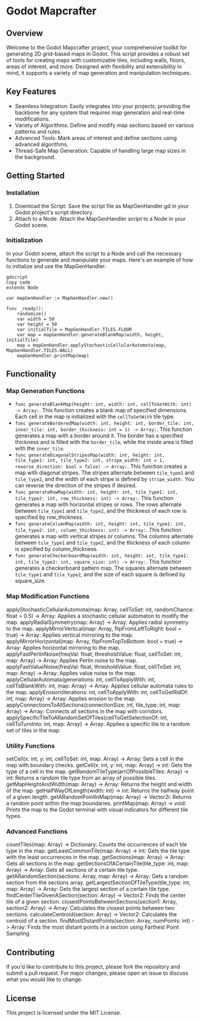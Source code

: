 # Godot Mapcrafter
## Overview
Welcome to the Godot Mapcrafter project, your comprehensive toolkit for generating 2D grid-based maps in Godot. This script provides a robust set of tools for creating maps with customizable tiles, including walls, floors, areas of interest, and more. Designed with flexibility and extensibility in mind, it supports a variety of map generation and manipulation techniques.

## Key Features
- Seamless Integration: Easily integrates into your projects, providing the backbone for any system that requires map generation and real-time modifications.
- Variety of Algorithms: Define and modify map sections based on various patterns and rules.
- Advanced Tools: Mark areas of interest and define sections using advanced algorithms.
- Thread-Safe Map Generation: Capable of handling large map sizes in the background. 
## Getting Started
### Installation
1. Download the Script: Save the script file as MapGenHandler.gd in your Godot project's script directory.
2. Attach to a Node: Attach the MapGenHandler script to a Node in your Godot scene.
### Initialization
In your Godot scene, attach the script to a Node and call the necessary functions to generate and manipulate your maps. Here's an example of how to initialize and use the MapGenHandler:
```
gdscript
Copy code
extends Node

var mapGenHandler := MapGenHandler.new()

func _ready():
    randomize()
    var width = 50
    var height = 50
    var initialTile = MapGenHandler.TILES.FLOOR
    var map = mapGenHandler.generateBlankMap(width, height, initialTile)
    map = mapGenHandler.applyStochasticCellularAutomota(map, MapGenHandler.TILES.WALL)
    mapGenHandler.printMap(map)
```
## Functionality
### Map Generation Functions
- `func generateBlankMap(height: int, width: int, cellToSetWith: int) -> Array:`. This function creates a blank map of specified dimensions. Each cell in the map is initialized with the `cellToSetWith` tile type.
- `func generateBorderedMap(width: int, height: int, border_tile: int, inner_tile: int, border_thickness: int = 1) -> Array:`. This function generates a map with a border around it. The border has a specified thickness and is filled with the `border_tile`, while the inside area is filled with the `inner_tile`.
- `func generateDiagonalStripesMap(width: int, height: int, tile_type1: int, tile_type2: int, stripe_width: int = 1, reverse_direction: bool = false) -> Array:`. This function creates a map with diagonal stripes. The stripes alternate between `tile_type1` and `tile_type2`, and the width of each stripe is defined by `stripe_width.` You can reverse the direction of the stripes if desired.
- `func generateRowMap(width: int, height: int, tile_type1: int, tile_type2: int, row_thickness: int) -> Array:`. This function generates a map with horizontal stripes or rows. The rows alternate between `tile_type1` and `tile_type2`, and the thickness of each row is specified by row_thickness.
- `func generateColumnMap(width: int, height: int, tile_type1: int, tile_type2: int, column_thickness: int) -> Array:`. This function generates a map with vertical stripes or columns. The columns alternate between `tile_type1` and `tile_type2`, and the thickness of each column is specified by column_thickness.
- `func generateCheckerboardMap(width: int, height: int, tile_type1: int, tile_type2: int, square_size: int) -> Array:`. This function generates a checkerboard pattern map. The squares alternate between `tile_type1` and `tile_type2`, and the size of each square is defined by square_size.



### Map Modification Functions
applyStochasticCellularAutomota(map: Array, cellToSet: int, randomChance: float = 0.5) -> Array: Applies a stochastic cellular automaton to modify the map.
applyRadialSymmetry(map: Array) -> Array: Applies radial symmetry to the map.
applyMirrorVertical(map: Array, flipFromLeftToRight: bool = true) -> Array: Applies vertical mirroring to the map.
applyMirrorHorizontal(map: Array, flipFromTopToBottom: bool = true) -> Array: Applies horizontal mirroring to the map.
applyFastPerlinNoise(freqVal: float, thresholdValue: float, cellToSet: int, map: Array) -> Array: Applies Perlin noise to the map.
applyFastValueNoise(freqVal: float, thresholdValue: float, cellToSet: int, map: Array) -> Array: Applies value noise to the map.
applyCellularAutomata(generations: int, cellToApplyWith: int, cellToBlankWith: int, map: Array) -> Array: Applies cellular automata rules to the map.
applyErosion(iterations: int, cellToApplyWith: int, cellToGetRidOf: int, map: Array) -> Array: Applies erosion to the map.
applyConnectionsToAllSections(connectionSize: int, tile_type: int, map: Array) -> Array: Connects all sections in the map with corridors.
applySpecificTileToARandomSetOfTiles(cellToGetSelectionOf: int, cellToTurnInto: int, map: Array) -> Array: Applies a specific tile to a random set of tiles in the map.

### Utility Functions
setCell(x: int, y: int, cellToSet: int, map: Array) -> Array: Sets a cell in the map with boundary checks.
getCell(x: int, y: int, map: Array) -> int: Gets the type of a cell in the map.
getRandomTileType(arrOfPossibleTiles: Array) -> int: Returns a random tile type from an array of possible tiles.
getMapHeightAndWidth(map: Array) -> Array: Returns the height and width of the map.
getHalfWayOfLength(width: int) -> int: Returns the halfway point of a given length.
getARandomPointInMap(map: Array) -> Vector2i: Returns a random point within the map boundaries.
printMap(map: Array) -> void: Prints the map to the Godot terminal with visual indicators for different tile types.

### Advanced Functions
countTiles(map: Array) -> Dictionary: Counts the occurrences of each tile type in the map.
getLeastCommonTile(map: Array) -> int: Gets the tile type with the least occurrences in the map.
getSections(map: Array) -> Array: Gets all sections in the map.
getSectionsOfACertainTile(tile_type: int, map: Array) -> Array: Gets all sections of a certain tile type.
getARandomSection(sections: Array, map: Array) -> Array: Gets a random section from the sections array.
getLargestSectionOfTileType(tile_type: int, map: Array) -> Array: Gets the largest section of a certain tile type.
findCenterTileGivenASection(section: Array) -> Vector2: Finds the center tile of a given section.
closestPointsBetweenSections(section1: Array, section2: Array) -> Array: Calculates the closest points between two sections.
calculateCentroid(section: Array) -> Vector2: Calculates the centroid of a section.
findMostDistantPoints(section: Array, numPoints: int) -> Array: Finds the most distant points in a section using Farthest Point Sampling.

## Contributing
If you'd like to contribute to this project, please fork the repository and submit a pull request. For major changes, please open an issue to discuss what you would like to change.

## License
This project is licensed under the MIT License.
